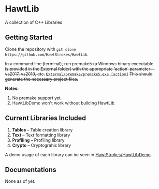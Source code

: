 # **HawtLib**
A collection of C++ Libraries

## **Getting Started**

Clone the repository with `git clone https://github.com/HawtStrokes/HawtLib`.

~~In a command line (terminal), run premake5 (a Windows binary executable is provided in the External folder) with the appropriate 'action' parameter—vs2017, vs2019, etc.~~
~~`External/premake/premake5.exe [action]`~~
~~This should generate the necessary project files.~~



**Notes:** 

1. No premake support yet.
2. HawtLibDemo won't work without building HawtLib.

## **Current Libraries Included**
1. **Tables** – Table creation library
2. **Text** – Text formatting library
3. **Profiling** – Profiling library
4. **Crypto** – Cryptograhic library


A demo usage of each library can be seen in [HawtStrokes/HawtLibDemo](https://github.com/HawtStrokes/HawtLib/tree/main/HawtLibDemo).

## **Documentations**
None as of yet.